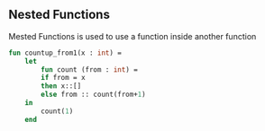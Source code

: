 ## Nested Functions

Mested Functions is used to use a function inside another function


```sml
fun countup_from1(x : int) =
    let 
        fun count (from : int) =
        if from = x
        then x::[]
        else from :: count(from+1)
    in
        count(1)
    end
```


